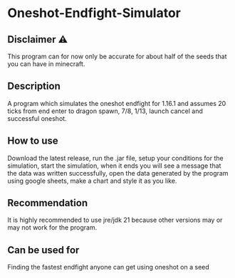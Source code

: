 # Oneshot-Endfight-Simulator

## Disclaimer ⚠
This program can for now only be accurate for about half of the seeds that you can have in minecraft.
 
## Description 
A program which simulates the oneshot endfight for 1.16.1 and assumes 20 ticks from end enter to dragon spawn, 7/8, 1/13, launch cancel and successful oneshot.

## How to use
Download the latest release, run the .jar file, setup your conditions for the simulation, start the simulation, when it ends you will see a message that the data was written successfully, open the data generated by the program using google sheets, make a chart and style it as you like.

## Recommendation
It is highly recommended to use jre/jdk 21 because other versions may or may not work for the program.

## Can be used for
Finding the fastest endfight anyone can get using oneshot on a seed

